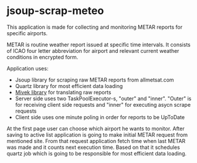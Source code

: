 # jsoup-scrap-meteo
This application is made for collecting and monitoring METAR reports for specific airports. 

METAR is routine weather report issued at specific time intervals. It consists of 
ICAO four letter abbreviation for airport and relevant current weather conditions in 
encrypted form. 

Application uses: 
- Jsoup library for scraping raw METAR reports from 
  allmetsat.com 
- Quartz library for most efficient data loading 
- [Mivek library](https://github.com/mivek/MetarParser) for translating raw reports 
- Server side uses two TaskPoolExecutor-s, "outer" and "inner". "Outer" is for 
  receiving client side requests and "inner" for executing asycn scrape requests 
- Client side uses one minute poling in order for reports to be
  UpToDate

At the first page user can choose which airport he wants 
to monitor. After saving to active list application is going to make initial 
METAR request from mentioned site. From that request application fetch time when 
last METAR was made and it counts next execution time. Based on that it schedules 
quartz job which is going to be responsible for most efficient data loading. 
